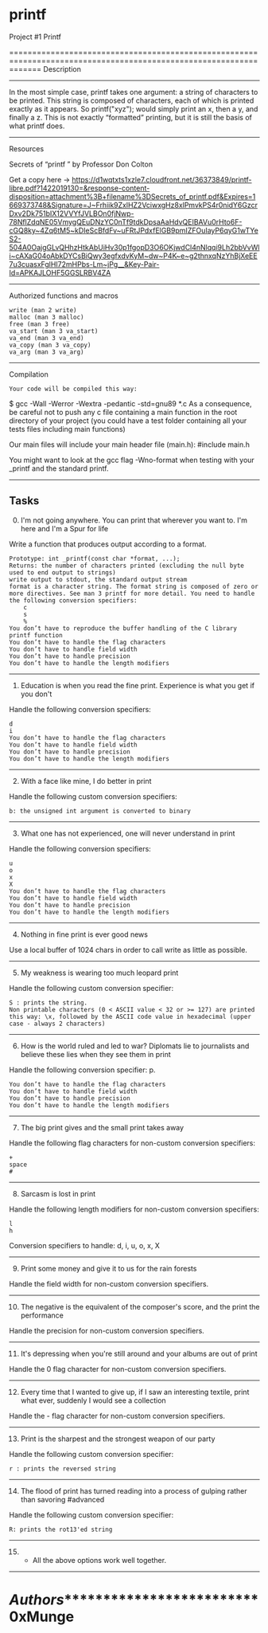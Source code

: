 # printf
Project #1 Printf

=================================================================================================================== 
Description

******************************
In the most simple case, printf takes one argument: a string of characters to be printed. This string is composed of characters, each of which is printed exactly as it appears. So printf("xyz"); would simply print an x, then a y, and finally a z. This is not exactly “formatted” printing, but it is still the basis of what printf does.

******************************
Resources

Secrets of “printf ” by Professor Don Colton

Get a copy here ->  https://d1wqtxts1xzle7.cloudfront.net/36373849/printf-libre.pdf?1422019130=&response-content-disposition=attachment%3B+filename%3DSecrets_of_printf.pdf&Expires=1669373748&Signature=J~Frhiik9ZxlHZ2VciwxgHz8xlPmvkPS4r0nidY6GzcrDxv2Dk751bIX12VVYfJVLBOn0fjNwp-78NflZdqNE05VmygQEuDNzYC0nTf9tdkDpsaAaHdvQEIBAVu0rHto6F-cGQ8ky~4Zq6tM5~kDIeScBfdFv~uFRtJPdxfElGB9pmIZFOuIayP6qyG1wTYeS2-504A0OajgGLvQHhzHtkAbUiHv30p1fgopD3O6OKjwdCl4nNlqqi9Lh2bbVvWli~cAXaG04oAbkDYCsBiQwy3egfxdvKyM~dw~P4K~e~g2thnxqNzYhBjXeEE7u3cuasxFglHI72mHPbs-Lm~jPg__&Key-Pair-Id=APKAJLOHF5GGSLRBV4ZA

--------------------------------------------------------------------------------------------------------------------
Authorized functions and macros

    write (man 2 write)
    malloc (man 3 malloc)
    free (man 3 free)
    va_start (man 3 va_start)
    va_end (man 3 va_end)
    va_copy (man 3 va_copy)
    va_arg (man 3 va_arg)

--------------------------------------------------------------------------------------------------------------------
Compilation

    Your code will be compiled this way:
$ gcc -Wall -Werror -Wextra -pedantic -std=gnu89 *.c
As a consequence, be careful not to push any c file containing a main function in the root directory of your project (you could have a test folder containing all your tests files including main functions)

Our main files will include your main header file (main.h): #include main.h

You might want to look at the gcc flag -Wno-format when testing with your _printf and the standard printf.

--------------------------------------------------------------------------------------------------------------------
Tasks
--------------------------------------------------------------------------------------------------------------------
 0. I'm not going anywhere. You can print that wherever you want to. I'm here and I'm a Spur for life 

Write a function that produces output according to a format.


    Prototype: int _printf(const char *format, ...);
    Returns: the number of characters printed (excluding the null byte used to end output to strings)
    write output to stdout, the standard output stream
    format is a character string. The format string is composed of zero or more directives. See man 3 printf for more detail. You need to handle the following conversion specifiers:
        c
        s
        %
    You don’t have to reproduce the buffer handling of the C library printf function
    You don’t have to handle the flag characters
    You don’t have to handle field width
    You don’t have to handle precision
    You don’t have to handle the length modifiers
--------------------------------------------------------------------------------------------------------------------
1. Education is when you read the fine print. Experience is what you get if you don't 

Handle the following conversion specifiers:

    d
    i
    You don’t have to handle the flag characters
    You don’t have to handle field width
    You don’t have to handle precision
    You don’t have to handle the length modifiers
--------------------------------------------------------------------------------------------------------------------
2. With a face like mine, I do better in print 

Handle the following custom conversion specifiers:

    b: the unsigned int argument is converted to binary

--------------------------------------------------------------------------------------------------------------------

3. What one has not experienced, one will never understand in print 

Handle the following conversion specifiers:

    u
    o
    x
    X
    You don’t have to handle the flag characters
    You don’t have to handle field width
    You don’t have to handle precision
    You don’t have to handle the length modifiers

--------------------------------------------------------------------------------------------------------------------
4. Nothing in fine print is ever good news 

Use a local buffer of 1024 chars in order to call write as little as possible.

--------------------------------------------------------------------------------------------------------------------

5. My weakness is wearing too much leopard print 

Handle the following custom conversion specifier:

    S : prints the string.
    Non printable characters (0 < ASCII value < 32 or >= 127) are printed this way: \x, followed by the ASCII code value in hexadecimal (upper case - always 2 characters)

--------------------------------------------------------------------------------------------------------------------

6. How is the world ruled and led to war? Diplomats lie to journalists and believe these lies when they see them in print 

Handle the following conversion specifier: p.

    You don’t have to handle the flag characters
    You don’t have to handle field width
    You don’t have to handle precision
    You don’t have to handle the length modifiers

--------------------------------------------------------------------------------------------------------------------

7. The big print gives and the small print takes away 

Handle the following flag characters for non-custom conversion specifiers:

    +
    space
    #

--------------------------------------------------------------------------------------------------------------------

8. Sarcasm is lost in print 

Handle the following length modifiers for non-custom conversion specifiers:

    l
    h

Conversion specifiers to handle: d, i, u, o, x, X

--------------------------------------------------------------------------------------------------------------------

9. Print some money and give it to us for the rain forests 


Handle the field width for non-custom conversion specifiers.

--------------------------------------------------------------------------------------------------------------------

10. The negative is the equivalent of the composer's score, and the print the performance 

Handle the precision for non-custom conversion specifiers.

--------------------------------------------------------------------------------------------------------------------

11. It's depressing when you're still around and your albums are out of print 

Handle the 0 flag character for non-custom conversion specifiers.

--------------------------------------------------------------------------------------------------------------------

12. Every time that I wanted to give up, if I saw an interesting textile, print what ever, suddenly I would see a collection 

Handle the - flag character for non-custom conversion specifiers.

--------------------------------------------------------------------------------------------------------------------

13. Print is the sharpest and the strongest weapon of our party 

Handle the following custom conversion specifier:

    r : prints the reversed string

--------------------------------------------------------------------------------------------------------------------


14. The flood of print has turned reading into a process of gulping rather than savoring
#advanced

Handle the following custom conversion specifier:

    R: prints the rot13'ed string

--------------------------------------------------------------------------------------------------------------------

15. * All the above options work well together.

--------------------------------------------------------------------------------------------------------------------

*******************Authors********************************************
0xMunge
====================================================================================================================


